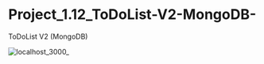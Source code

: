 # Project_1.12_ToDoList-V2-MongoDB-
ToDoList V2 (MongoDB)

![localhost_3000_](https://user-images.githubusercontent.com/61510461/225653077-3b7117fa-6a61-465e-a3c2-6b17585895af.png)
